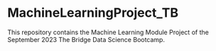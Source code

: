# MachineLearningProject_TB
This repository contains the Machine Learning Module Project of the September 2023 The Bridge Data Science Bootcamp.
